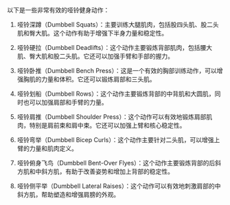 以下是一些非常有效的哑铃健身动作：

1. 哑铃深蹲（Dumbbell Squats）：主要训练大腿肌肉，包括股四头肌、股二头肌和臀大肌。这个动作有助于增强下半身力量和稳定性。
    
2. 哑铃硬拉（Dumbbell Deadlifts）：这个动作主要锻炼背部肌肉，包括腰大肌、臀大肌和股二头肌。它还可以加强手臂和手部的握力。
    
3. 哑铃卧推（Dumbbell Bench Press）：这是一个有效的胸部训练动作，可以增强胸肌的力量和体积。它还可以锻炼肩部和三头肌。
    
4. 哑铃划船（Dumbbell Rows）：这个动作主要锻炼背部的中背肌和大圆肌，同时也可以加强肩部和手臂的力量。
    
5. 哑铃肩推（Dumbbell Shoulder Press）：这个动作可以有效地锻炼肩部肌肉，特别是肩前束和肩中束。它还可以加强上臂和核心稳定性。
    
6. 哑铃弯举（Dumbbell Bicep Curls）：这个动作主要针对二头肌，可以增强上臂的力量和肌肉定义。
    
7. 哑铃俯身飞鸟（Dumbbell Bent-Over Flyes）：这个动作主要锻炼背部的后斜方肌和中斜方肌，有助于改善姿势和增加上背部的稳定性。
    
8. 哑铃侧平举（Dumbbell Lateral Raises）：这个动作可以有效地刺激肩部的中斜方肌，帮助塑造和增强肩膀的外观。